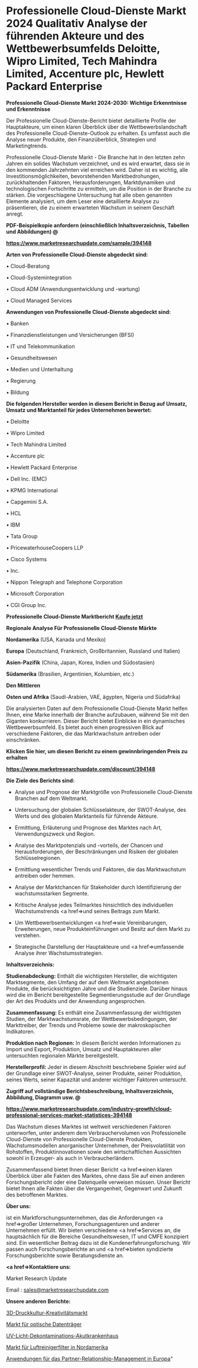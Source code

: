 # Professionelle Cloud-Dienste Markt 2024 Qualitativ Analyse der führenden Akteure und des Wettbewerbsumfelds Deloitte, Wipro Limited, Tech Mahindra Limited, Accenture plc, Hewlett Packard Enterprise

<strong>Professionelle Cloud-Dienste Markt 2024-2030: Wichtige Erkenntnisse und Erkenntnisse</strong>

Der Professionelle Cloud-Dienste-Bericht bietet detaillierte Profile der Hauptakteure, um einen klaren Überblick über die Wettbewerbslandschaft des Professionelle Cloud-Dienste-Outlook zu erhalten. Es umfasst auch die Analyse neuer Produkte, den Finanzüberblick, Strategien und Marketingtrends.

Professionelle Cloud-Dienste Markt - Die Branche hat in den letzten zehn Jahren ein solides Wachstum verzeichnet, und es wird erwartet, dass sie in den kommenden Jahrzehnten viel erreichen wird. Daher ist es wichtig, alle Investitionsmöglichkeiten, bevorstehenden Marktbedrohungen, zurückhaltenden Faktoren, Herausforderungen, Marktdynamiken und technologischen Fortschritte zu ermitteln, um die Position in der Branche zu stärken. Die vorgeschlagene Untersuchung hat alle oben genannten Elemente analysiert, um dem Leser eine detaillierte Analyse zu präsentieren, die zu einem erwarteten Wachstum in seinem Geschäft anregt.



<strong><b>PDF-Beispielkopie anfordern (einschließlich Inhaltsverzeichnis, Tabellen und Abbildungen) @ </b></strong>

<strong><a href=https://www.marketresearchupdate.com/sample/394148>

<strong>https://www.marketresearchupdate.com/sample/394148</u></a></strong></strong>



<strong>Arten von Professionelle Cloud-Dienste abgedeckt sind:</strong>

• Cloud-Beratung

• Cloud-Systemintegration

• Cloud ADM (Anwendungsentwicklung und -wartung)

• Cloud Managed Services



<strong>Anwendungen von Professionelle Cloud-Dienste abgedeckt sind:</strong>

• Banken

• Finanzdienstleistungen und Versicherungen (BFSI)

• IT und Telekommunikation

• Gesundheitswesen

• Medien und Unterhaltung

• Regierung

• Bildung



<strong>Die folgenden Hersteller werden in diesem Bericht in Bezug auf Umsatz, Umsatz und Marktanteil für jedes Unternehmen bewertet:</strong>

• Deloitte

• Wipro Limited

• Tech Mahindra Limited

• Accenture plc

• Hewlett Packard Enterprise

• Dell Inc. (EMC)

• KPMG International

• Capgemini S.A.

• HCL

• IBM

• Tata Group

• PricewaterhouseCoopers LLP

• Cisco Systems

• Inc.

• Nippon Telegraph and Telephone Corporation

• Microsoft Corporation

• CGI Group Inc.



<strong>Professionelle Cloud-Dienste Marktbericht <a href=https://www.marketresearchupdate.com/buynow/394148>Kaufe jetzt</a></strong>



<strong>Regionale Analyse Für Professionelle Cloud-Dienste Märkte</strong>



<strong>Nordamerika</strong> (USA, Kanada und Mexiko)



<strong>Europa</strong> (Deutschland, Frankreich, Großbritannien, Russland und Italien)



<strong>Asien-Pazifik</strong> (China, Japan, Korea, Indien und Südostasien)



<strong>Südamerika</strong> (Brasilien, Argentinien, Kolumbien, etc.)



<strong>Den Mittleren</strong> 

<strong>Osten und Afrika</strong> (Saudi-Arabien, VAE, ägypten, Nigeria und Südafrika)

Die analysierten Daten auf dem Professionelle Cloud-Dienste Markt helfen Ihnen, eine Marke innerhalb der Branche aufzubauen, während Sie mit den Giganten konkurrieren. Dieser Bericht bietet Einblicke in ein dynamisches Wettbewerbsumfeld. Es bietet auch einen progressiven Blick auf verschiedene Faktoren, die das Marktwachstum antreiben oder einschränken.



<strong>Klicken Sie hier, um diesen Bericht zu einem gewinnbringenden Preis zu erhalten
</strong>

<strong><a href=https://www.marketresearchupdate.com/discount/394148>https://www.marketresearchupdate.com/discount/394148</b></u></strong></a>



<strong>Die Ziele des Berichts sind:</strong>

- Analyse und Prognose der Marktgröße von Professionelle Cloud-Dienste Branchen auf dem Weltmarkt.

- Untersuchung der globalen Schlüsselakteure, der SWOT-Analyse, des Werts und des globalen Marktanteils für führende Akteure.

- Ermittlung, Erläuterung und Prognose des Marktes nach Art, Verwendungszweck und Region.

- Analyse des Marktpotenzials und -vorteils, der Chancen und Herausforderungen, der Beschränkungen und Risiken der globalen Schlüsselregionen.

- Ermittlung wesentlicher Trends und Faktoren, die das Marktwachstum antreiben oder hemmen.

- Analyse der Marktchancen für Stakeholder durch Identifizierung der wachstumsstarken Segmente.

- Kritische Analyse jedes Teilmarktes hinsichtlich des individuellen Wachstumstrends <a href=>und</a> seines Beitrags zum Markt.

- Um Wettbewerbsentwicklungen <a href=>wie</a> Vereinbarungen, Erweiterungen, neue Produkteinführungen und Besitz auf dem Markt zu verstehen.

- Strategische Darstellung der Hauptakteure und <a href=>umfas</a>sende Analyse ihrer Wachstumsstrategien.



<strong>Inhaltsverzeichnis:</strong>



<strong>Studienabdeckung:</strong> Enthält die wichtigsten Hersteller, die wichtigsten Marktsegmente, den Umfang der auf dem Weltmarkt angebotenen Produkte, die berücksichtigten Jahre und die Studienziele. Darüber hinaus wird die im Bericht bereitgestellte Segmentierungsstudie auf der Grundlage der Art des Produkts und der Anwendung angesprochen.



<strong>Zusammenfassung:</strong> Es enthält eine Zusammenfassung der wichtigsten Studien, der Marktwachstumsrate, der Wettbewerbsbedingungen, der Markttreiber, der Trends und Probleme sowie der makroskopischen Indikatoren.



<strong>Produktion nach Regionen:</strong> In diesem Bericht werden Informationen zu Import und Export, Produktion, Umsatz und Hauptakteuren aller untersuchten regionalen Märkte bereitgestellt.



<strong>Herstellerprofil:</strong> Jeder in diesem Abschnitt beschriebene Spieler wird auf der Grundlage einer SWOT-Analyse, seiner Produkte, seiner Produktion, seines Werts, seiner Kapazität und anderer wichtiger Faktoren untersucht.



<strong><b>Zugriff auf vollständige Berichtsbeschreibung, Inhaltsverzeichnis, Abbildung, Diagramm usw. @ </b></strong>

<strong><a href=https://www.marketresearchupdate.com/industry-growth/cloud-professional-services-market-statistices-394148>https://www.marketresearchupdate.com/industry-growth/cloud-professional-services-market-statistices-394148</a></strong>

Das Wachstum dieses Marktes ist weltweit verschiedenen Faktoren unterworfen, unter anderem dem Verbrauchervolumen von Professionelle Cloud-Dienste von Professionelle Cloud-Dienste Produkten, Wachstumsmodellen anorganischer Unternehmen, der Preisvolatilität von Rohstoffen, Produktinnovationen sowie den wirtschaftlichen Aussichten sowohl in Erzeuger- als auch in Verbraucherländern.

Zusammenfassend bietet Ihnen dieser Bericht <a href=>einen</a> klaren Überblick über alle Fakten des Marktes, ohne dass Sie auf einen anderen Forschungsbericht oder eine Datenquelle verweisen müssen. Unser Bericht bietet Ihnen alle Fakten über die Vergangenheit, Gegenwart und Zukunft des betroffenen Marktes.



<strong>Über uns:</strong>

 ist ein Marktforschungsunternehmen, das die Anforderungen <a href=>großer</a> Unternehmen, Forschungsagenturen und anderer Unternehmen erfüllt. Wir bieten verschiedene <a href=>Services</a> an, die hauptsächlich für die Bereiche Gesundheitswesen, IT und CMFE konzipiert sind. Ein wesentlicher Beitrag dazu ist die Kundenerfahrungsforschung. Wir passen auch Forschungsberichte an und <a href=>bieten</a> syndizierte Forschungsberichte sowie Beratungsdienste an.



<strong><a href=>Kontaktiere uns:</a></strong>

Market Research Update

Email : sales@marketresearchupdate.com



<strong>Unsere anderen Berichte:</strong>

<a href=https://www.linkedin.com/pulse/3d-printing-culture-creativity-market-analysis>3D-Druckkultur-Kreativitätsmarkt</a>

<a href=https://www.linkedin.com/pulse/optical-disks-market-report-2023-top-company>Markt für optische Datenträger</a>

<a href=https://www.linkedin.com/pulse/uv-light-decontamination-acute-care-hospital>UV-Licht-Dekontaminations-Akutkrankenhaus</a>

<a href=https://www.linkedin.com/pulse/north-america-purifier-filters-market-2023-manufacturers>Markt für Luftreinigerfilter in Nordamerika</a>

<a href=https://www.linkedin.com/pulse/europe-partner-relationship-management-applications>Anwendungen für das Partner-Relationship-Management in Europa</a>"
